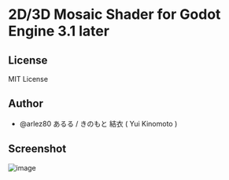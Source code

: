 # 2D/3D Mosaic Shader for Godot Engine 3.1 later

## License

MIT License

## Author

* @arlez80 あるる / きのもと 結衣 ( Yui Kinomoto )

## Screenshot

![image](https://bitbucket.org/arlez80/godot-mosaic-shader/downloads/mosaicv.PNG)
